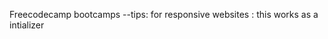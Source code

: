 Freecodecamp bootcamps
--tips:
for responsive websites : 
this works as a intializer
<meta name="viewport" content="width=device-width, initial-scale=1.0" />
